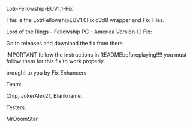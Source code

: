 Lotr-Fellowship-EUV1.1-Fix

This is the LotrFellowshipEUV1.0Fix d3d8 wrapper and Fix Files.

Lord of the Rings - Fellowship PC - America Version 1.1 Fix:

Go to releases and download the fix from there.

IMPORTANT follow the instructions in READMEbeforeplaying!!!! you must follow them for this fix to work properly.

brought to you by Fix Enhancers 

Team: 

Chip, JokerAlex21, Blankname.

Testers: 

MrDoomStar
